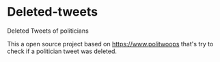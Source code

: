 # Deleted-tweets

Deleted Tweets of politicians

This a open source project based on https://www.politwoops that's try to check if a politician tweet was deleted.
